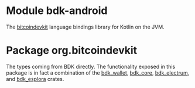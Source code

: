 # Module bdk-android

The [bitcoindevkit](https://bitcoindevkit.org/) language bindings library for Kotlin on the JVM.

# Package org.bitcoindevkit

The types coming from BDK directly. The functionality exposed in this package is in fact a combination of the [bdk_wallet](https://crates.io/crates/bdk_wallet), [bdk_core](https://crates.io/crates/bdk_core), [bdk_electrum](https://crates.io/crates/bdk_electrum), and [bdk_esplora](https://crates.io/crates/bdk_esplora) crates.
